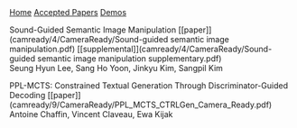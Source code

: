 <div class="header">
  <a href="https://ctrlgenworkshop.github.io/">Home</a>
  <a class="active" href="https://ctrlgenworkshop.github.io/accepted_papers.html">Accepted Papers</a>
  <a href="https://ctrlgenworkshop.github.io/accepted_demos.html">Demos</a>
</div>

<head>
<meta http-equiv="Content-Type" content="text/html; charset=UTF-8">
  <meta name="viewport" content="“width=800”">
</head>

Sound-Guided Semantic Image Manipulation \[[paper]\](camready/4/CameraReady/Sound-guided semantic image manipulation.pdf) \[[supplemental]\](camready/4/CameraReady/Sound-guided semantic image manipulation supplementary.pdf)\
Seung Hyun Lee, Sang Ho Yoon, Jinkyu Kim, Sangpil Kim

PPL-MCTS: Constrained Textual Generation Through Discriminator-Guided Decoding \[[paper]\](camready/9/CameraReady/PPL_MCTS_CTRLGen_Camera_Ready.pdf)\
Antoine Chaffin, Vincent Claveau, Ewa Kijak
